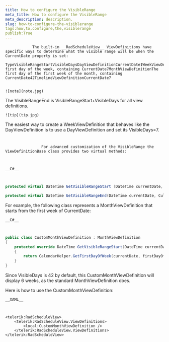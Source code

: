 ```yaml
---
title: How to configure the VisibleRange
meta_title: How to configure the VisibleRange
meta_description: description.
slug: how-to-configure-the-visiblerange
tags:how,to,configure,the,visiblerange
publish:True
---
```




				The built-in __RadScheduleView__ ViewDefinitions have specific ways to determine what the visible range will be when the CurrentDate property is set:
			TypeVisibleRangeStartVisibleDaysDayViewDefinitionCurrentDate1WeekViewDefinitionThe first day of the week, containing CurrentDate7MonthViewDefinitionThe first day of the first week of the month, containing CurrentDate42TimelineViewDefinitionCurrentDate7


    ![note](note.jpg)
    	

The VisibleRangeEnd is VisibleRangeStart+VisibleDays for all view definitions.


    ![tip](tip.jpg)
    	

The easiest way to create a WeekViewDefinition that behaves like the DayViewDefinition is to use a DayViewDefinition and set its VisibleDays=7.

# 


					For advanced customization of the VisibleRange the ViewDefinitionBase class provides two virtual methods:
				


    __C#__
    

```C#


protected virtual DateTime GetVisibleRangeStart (DateTime currentDate, CultureInfo culture, DayOfWeek? firstDayOfWeek);

protected virtual DateTime GetVisibleRangeEnd(DateTime currentDate, CultureInfo culture, DayOfWeek? firstDayOfWeek);


```





For example, the following class represents a MonthViewDefinition that starts from the first week of CurrentDate:
   				


    __C#__
    

```C#


public class CustomMonthViewDefinition : MonthViewDefinition
{
	protected override DateTime GetVisibleRangeStart(DateTime currentDate, CultureInfo culture, DayOfWeek? firstDayOfWeek)
	{
		return CalendarHelper.GetFirstDayOfWeek(currentDate, firstDayOfWeek.Value);
	}
}

```





Since VisibleDays is 42 by default, this CustomMonthViewDefinition will display 6 weeks, as the standard MonthViewDefinition does.

Here is how to use the CustomMonthViewDefinition:


    __XAML__
    

```XAML


<telerik:RadScheduleView>
	<telerik:RadScheduleView.ViewDefinitions>
		<local:CustomMonthViewDefinition />
	</telerik:RadScheduleView.ViewDefinitions>
</telerik:RadScheduleView>

```


